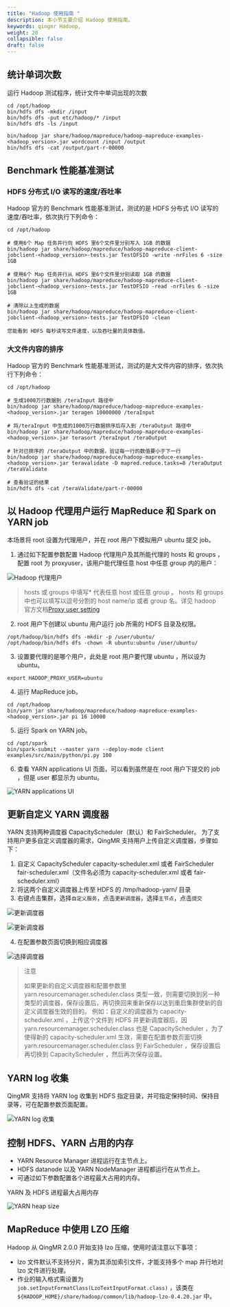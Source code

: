 ```yaml
---
title: "Hadoop 使用指南 "
description: 本小节主要介绍 Hadoop 使用指南。 
keywords: qingmr Hadoop,
weight: 20
collapsible: false
draft: false
---
```



## 统计单词次数

运行 Hadoop 测试程序，统计文件中单词出现的次数

```shell
cd /opt/hadoop
bin/hdfs dfs -mkdir /input
bin/hdfs dfs -put etc/hadoop/* /input
bin/hdfs dfs -ls /input

bin/hadoop jar share/hadoop/mapreduce/hadoop-mapreduce-examples-<hadoop_version>.jar wordcount /input /output
bin/hdfs dfs -cat /output/part-r-00000
```

## Benchmark 性能基准测试

### HDFS 分布式 I/O 读写的速度/吞吐率

Hadoop 官方的 Benchmark 性能基准测试，测试的是 HDFS 分布式 I/O 读写的速度/吞吐率，依次执行下列命令：

```shell
cd /opt/hadoop

# 使用6个 Map 任务并行向 HDFS 里6个文件里分别写入 1GB 的数据
bin/hadoop jar share/hadoop/mapreduce/hadoop-mapreduce-client-jobclient-<hadoop_version>-tests.jar TestDFSIO -write -nrFiles 6 -size 1GB

# 使用6个 Map 任务并行从 HDFS 里6个文件里分别读取 1GB 的数据
bin/hadoop jar share/hadoop/mapreduce/hadoop-mapreduce-client-jobclient-<hadoop_version>-tests.jar TestDFSIO -read -nrFiles 6 -size 1GB

# 清除以上生成的数据
bin/hadoop jar share/hadoop/mapreduce/hadoop-mapreduce-client-jobclient-<hadoop_version>-tests.jar TestDFSIO -clean

您能看到 HDFS 每秒读写文件速度，以及吞吐量的具体数值。
```

### 大文件内容的排序

Hadoop 官方的 Benchmark 性能基准测试，测试的是大文件内容的排序，依次执行下列命令：

```shell
cd /opt/hadoop

# 生成1000万行数据到 /teraInput 路径中
bin/hadoop jar share/hadoop/mapreduce/hadoop-mapreduce-examples-<hadoop_version>.jar teragen 10000000 /teraInput

# 将/teraInput 中生成的1000万行数据排序后存入到 /teraOutput 路径中
bin/hadoop jar share/hadoop/mapreduce/hadoop-mapreduce-examples-<hadoop_version>.jar terasort /teraInput /teraOutput

# 针对已排序的 /teraOutput 中的数据，验证每一行的数值要小于下一行
bin/hadoop jar share/hadoop/mapreduce/hadoop-mapreduce-examples-<hadoop_version>.jar teravalidate -D mapred.reduce.tasks=8 /teraOutput /teraValidate

# 查看验证的结果
bin/hdfs dfs -cat /teraValidate/part-r-00000
```

## 以 Hadoop 代理用户运行 MapReduce 和 Spark on YARN job

本场景将 root 设置为代理用户，并在 root 用户下模拟用户 ubuntu 提交 job。

1. 通过如下配置参数配置 Hadoop 代理用户及其所能代理的 hosts 和 groups ，配置 root 为 proxyuser，该用户能代理任意 host 中任意 group 内的用户：

![Hadoop 代理用户](../../_images/hadoop_proxy_user.png)

> hosts 或 groups 中填写* 代表任意 host 或任意 group 。 hosts 和 groups 中也可以填写以逗号分割的 host name/ip 或者 group 名。详见 hadoop 官方文档[Proxy user setting](http://hadoop.apache.org/docs/r2.7.3/hadoop-project-dist/hadoop-common/Superusers.html)

2. root 用户下创建以 ubuntu 用户运行 job 所需的 HDFS 目录及权限。

```shell
/opt/hadoop/bin/hdfs dfs -mkdir -p /user/ubuntu/
/opt/hadoop/bin/hdfs dfs -chown -R ubuntu:ubuntu /user/ubuntu/
```

3. 设置要代理的是哪个用户，此处是 root 用户要代理 ubuntu ，所以设为 ubuntu。

`export HADOOP_PROXY_USER=ubuntu`

4. 运行 MapReduce job。

```shell
cd /opt/hadoop
bin/yarn jar share/hadoop/mapreduce/hadoop-mapreduce-examples-<hadoop_version>.jar pi 16 10000
```

5. 运行 Spark on YARN job。

```shell
cd /opt/spark
bin/spark-submit --master yarn --deploy-mode client examples/src/main/python/pi.py 100
```

6. 查看 YARN applications UI 页面，可以看到虽然是在 root 用户下提交的 job ，但是 user 都显示为 ubuntu。

![YARN applications UI](../../_images/yarn_ui_proxy.png)

## 更新自定义 YARN 调度器

YARN 支持两种调度器 CapacityScheduler（默认）和 FairScheduler。
为了支持用户更多自定义调度器的需求，QingMR 支持用户上传自定义调度器，步骤如下：

1. 自定义 CapacityScheduler capacity-scheduler.xml 或者 FairScheduler fair-scheduler.xml（文件名必须为 capacity-scheduler.xml 或者 fair-scheduler.xml）
2. 将这两个自定义调度器上传至 HDFS 的 /tmp/hadoop-yarn/ 目录
3. 右键点击集群，选择`自定义服务`，点击`更新调度器`，选择`主节点`，点击`提交`

![更新调度器](../../_images/update_scheduler.png)

![更新调度器](../../_images/update_scheduler_submit.png)

4. 在配置参数页面切换到相应调度器

![选择调度器](../../_images/select_scheduler.png)

> 注意
> 
> 如果更新的自定义调度器和配置参数里 yarn.resourcemanager.scheduler.class 类型一致，则需要切换到另一种类型的调度器，保存设置后，再切换回来重新保存以达到重启集群使新的自定义调度器生效的目的。
> 例如：自定义的调度器为 capacity-scheduler.xml ，上传这个文件到 HDFS 并更新调度器后，因 yarn.resourcemanager.scheduler.class 也是 CapacityScheduler ，为了使得新的 capacity-scheduler.xml 生效，需要在配置参数页面切换 yarn.resourcemanager.scheduler.class 到 FairScheduler ，保存设置后再切换到 CapacityScheduler ，然后再次保存设置。

##  YARN log 收集

QingMR 支持将 YARN log 收集到 HDFS 指定目录，并可指定保持时间、保持目录等，可在配置参数页面配置。

![YARN log 收集](../../_images/yarn_log_aggregation.png)

##  控制 HDFS、YARN 占用的内存

- YARN Resource Manager 进程运行在主节点上。
- HDFS datanode 以及 YARN NodeManager 进程都运行在从节点上。
- 可通过如下参数配置各个进程最大占用的内存。

YARN 及 HDFS 进程最大占用内存

![YARN heap size](../../_images/hdfs_yarn_heap_size.png)

##  MapReduce 中使用 LZO 压缩

Hadoop 从 QingMR 2.0.0 开始支持 lzo 压缩，使用时请注意以下事项：

- lzo 文件默认不支持分片，需为其添加索引文件，才能支持多个 map 并行地对 lzo 文件进行处理。  
- 作业的输入格式需设置为 `job.setInputFormatClass(LzoTextInputFormat.class)` ，该类在 `${HADOOP_HOME}/share/hadoop/common/lib/hadoop-lzo-0.4.20.jar` 中。
